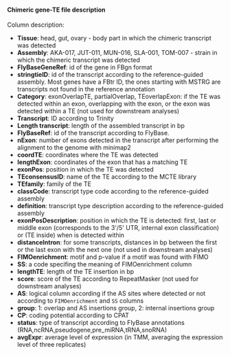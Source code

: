 #### Chimeric gene-TE file description

Column description:

- **Tissue**: head, gut, ovary - body part in which the chimeric transcript was detected
- **Assembly**: AKA-017, JUT-011, MUN-016, SLA-001, TOM-007 - strain in which the chimeric transcript was detected
- **FlyBaseGeneRef**: id of the gene in FBgn format
- **stringtieID**: id of the transcript according to the reference-guided assembly. Most genes have a FBtr ID, the ones starting with MSTRG are transcripts not found in the reference annotation
- **Category**: exonOverlapTE, partialOverlap, TEoverlapExon: if the TE was detected within an exon, overlapping with the exon, or the exon was detected within a TE (not used for downstream analyses)
- **Transcript**: ID according to Trinity
- **Length transcript**: length of the assembled transcript in bp
- **FlyBaseRef**: id of the transcript according to FlyBase. 
- **nExon**: number of exons detected in the transcript after performing the alignment to the genome with minimap2
- **coordTE**: coordinates where the TE was detected
- **lengthExon**: coordinates of the exon that has a matching TE
- **exonPos**: position in which the TE was detected
- **TEconsensusID**: name of the TE according to the MCTE library
- **TEfamily**: family of the TE
- **classCode**: transcript type code according to the reference-guided assembly
- **definition**: transcript type description according to the reference-guided assembly
- **exonPosDescription**: position in which the TE is detected: first, last or middle exon (corresponds to the 3'/5' UTR, internal exon classification) or (TE inside) when is detected within
- **distanceIntron**: for some transcripts, distances in bp between the first or the last exon with the next one (not used in downstream analyses)
- **FIMOenrichment**: motif and p-value if a motif was found with FIMO
- **SS**: a code specifing the meaning of FIMOenrichment column
- **lengthTE**: length of the TE insertion in bp
- **score**: score of the TE according to RepeatMasker (not used for downstream analyses)
- **AS**: logical column according if the AS sites where detected or not according to `FIMOenrichment` and `SS` columns
- **group**: 1: overlap and AS insertions group, 2: internal insertions group
- **CP**: coding potential according to CPAT
- **status**: type of transcript according to FlyBase annotations (RNA,ncRNA,pseudogene,pre_miRNA,tRNA,snoRNA)
- **avgExpr**: average level of expression (in TMM, averaging the expression level of three replicates)
